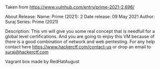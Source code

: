 Taken from https://www.vulnhub.com/entry/prime-2021-2,696/ 

About Release:
    Name: Prime (2021): 2
    Date release: 09 May 2021
    Author: Suraj
    Series: Prime (2021)

Description:
    This vm will give you some real concept that is needfull for a global level certifications. And you are going to enjoy this VM because of there is a good combination of network and web pentesting. For any help contact here https://www.hackerctf.com/contact-us or drop an email to suraj@hackerctf.com

Vagrant box made by RedHatAugust

